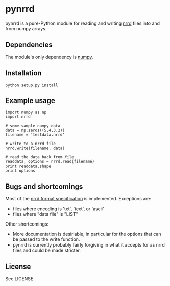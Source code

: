 pynrrd
===========

pynrrd is a pure-Python module for reading and writing [nrrd][1] files into and 
from numpy arrays.

[1]: http://teem.sourceforge.net/nrrd/

Dependencies
------------

The module's only dependency is [numpy][2].

[2]: http://numpy.scipy.org/

Installation
------------

    python setup.py install

Example usage
-------------

    import numpy as np
    import nrrd

    # some sample numpy data
    data = np.zeros((5,4,3,2))
    filename = 'testdata.nrrd'

    # write to a nrrd file
    nrrd.write(filename, data)

    # read the data back from file
    readdata, options = nrrd.read(filename)
    print readdata.shape
    print options

Bugs and shortcomings
---------------------

Most of the [nrrd format specification][3] is implemented. Exceptions
are: 

-  files where encoding is 'txt', 'text', or 'ascii'
-  files where "data file" is "LIST"

Other shortcomings:

- More documentation is desiriable, in particular for the options that
  can be passed to the write function.
- pynrrd is currently probably fairly forgiving in what it accepts for as
  nrrd files and could be made stricter.

[3]: http://teem.sourceforge.net/nrrd/format.html


License
-------

See LICENSE.
